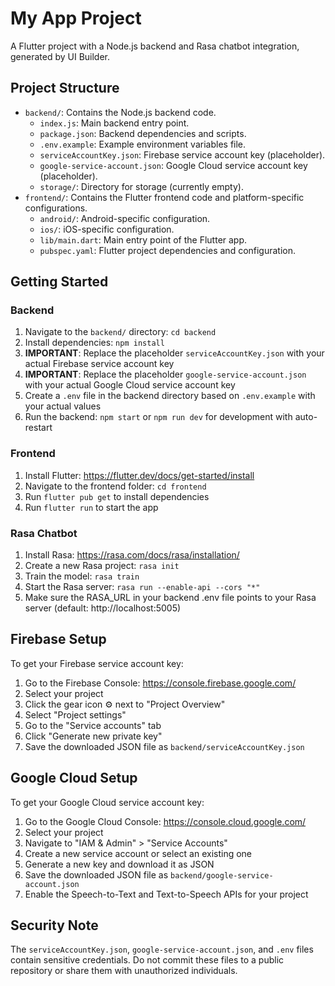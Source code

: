 
# My App Project
A Flutter project with a Node.js backend and Rasa chatbot integration, generated by UI Builder.
## Project Structure
- `backend/`: Contains the Node.js backend code.
  - `index.js`: Main backend entry point.
  - `package.json`: Backend dependencies and scripts.
  - `.env.example`: Example environment variables file.
  - `serviceAccountKey.json`: Firebase service account key (placeholder).
  - `google-service-account.json`: Google Cloud service account key (placeholder).
  - `storage/`: Directory for storage (currently empty).
- `frontend/`: Contains the Flutter frontend code and platform-specific configurations.
  - `android/`: Android-specific configuration.
  - `ios/`: iOS-specific configuration.
  - `lib/main.dart`: Main entry point of the Flutter app.
  - `pubspec.yaml`: Flutter project dependencies and configuration.
## Getting Started
### Backend
1. Navigate to the `backend/` directory: `cd backend`
2. Install dependencies: `npm install`
3. **IMPORTANT**: Replace the placeholder `serviceAccountKey.json` with your actual Firebase service account key
4. **IMPORTANT**: Replace the placeholder `google-service-account.json` with your actual Google Cloud service account key
5. Create a `.env` file in the backend directory based on `.env.example` with your actual values
6. Run the backend: `npm start` or `npm run dev` for development with auto-restart
### Frontend
1. Install Flutter: https://flutter.dev/docs/get-started/install
2. Navigate to the frontend folder: `cd frontend`
3. Run `flutter pub get` to install dependencies
4. Run `flutter run` to start the app
### Rasa Chatbot
1. Install Rasa: https://rasa.com/docs/rasa/installation/
2. Create a new Rasa project: `rasa init`
3. Train the model: `rasa train`
4. Start the Rasa server: `rasa run --enable-api --cors "*"`
5. Make sure the RASA_URL in your backend .env file points to your Rasa server (default: http://localhost:5005)
## Firebase Setup
To get your Firebase service account key:
1. Go to the Firebase Console: https://console.firebase.google.com/
2. Select your project
3. Click the gear icon ⚙️ next to "Project Overview"
4. Select "Project settings"
5. Go to the "Service accounts" tab
6. Click "Generate new private key"
7. Save the downloaded JSON file as `backend/serviceAccountKey.json`
## Google Cloud Setup
To get your Google Cloud service account key:
1. Go to the Google Cloud Console: https://console.cloud.google.com/
2. Select your project
3. Navigate to "IAM & Admin" > "Service Accounts"
4. Create a new service account or select an existing one
5. Generate a new key and download it as JSON
6. Save the downloaded JSON file as `backend/google-service-account.json`
7. Enable the Speech-to-Text and Text-to-Speech APIs for your project
## Security Note
The `serviceAccountKey.json`, `google-service-account.json`, and `.env` files contain sensitive credentials. Do not commit these files to a public repository or share them with unauthorized individuals.
